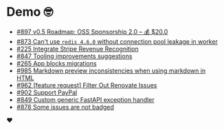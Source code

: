 # Demo 🤓

<!-- POLAR type=issues id=jlaerbca org=polarsource repo=polar limit=10 sort=recently_updated -->

* [#897 v0.5 Roadmap: OSS Sponsorship 2.0 – 💰 $20.0](https://github.com/polarsource/polar/issues/897)
* [#873 Can't use `redis 4.6.0` without connection pool leakage in worker](https://github.com/polarsource/polar/issues/873)
* [#225 Integrate Stripe Revenue Recognition](https://github.com/polarsource/polar/issues/225)
* [#847 Tooling improvements suggestions](https://github.com/polarsource/polar/issues/847)
* [#265 App blocks migrations](https://github.com/polarsource/polar/issues/265)
* [#985 Markdown preview inconsistencies when using markdown in HTML](https://github.com/polarsource/polar/issues/985)
* [#962 [feature request] Filter Out Renovate Issues](https://github.com/polarsource/polar/issues/962)
* [#902 Support PayPal](https://github.com/polarsource/polar/issues/902)
* [#849 Custom generic FastAPI exception handler](https://github.com/polarsource/polar/issues/849)
* [#878 Some issues are not badged](https://github.com/polarsource/polar/issues/878)

<!-- POLAR-END id=jlaerbca -->

❤️